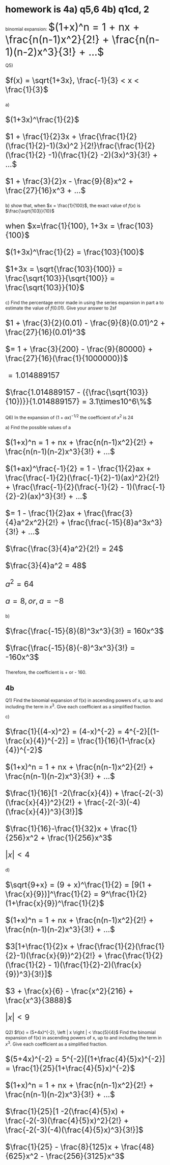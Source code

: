 # homework is 4a) q5,6 4b) q1cd, 2

binomial expansion:
<font size=6>
$(1+x)^n = 1 + nx + \frac{n(n-1)x^2}{2!} + \frac{n(n-1)(n-2)x^3}{3!} + ...$
</font>

Q5)

<font size=5>

$f(x) = \sqrt{1+3x}, \frac{-1}{3} < x < \frac{1}{3}$

</font>
a) 
<font size=5>

$(1+3x)^\frac{1}{2}$

$1 + \frac{1}{2}3x + \frac{\frac{1}{2}(\frac{1}{2}-1)(3x)^2 }{2!}\frac{\frac{1}{2}(\frac{1}{2} -1)(\frac{1}{2} -2)(3x)^3}{3!} + ...$

$1 + \frac{3}{2}x - \frac{9}{8}x^2 + \frac{27}{16}x^3 + ...$

</font>

b) show that, when $x = \frac{1}{100}$, the exact value of $f(x)$ is $\frac{\sqrt{103}}{10}$

<font size=5>

when $x=\frac{1}{100}, 1+3x = \frac{103}{100}$ 

$(1+3x)^\frac{1}{2} = \frac{103}{100}$

$1+3x = \sqrt{\frac{103}{100}} = \frac{\sqrt{103}}{\sqrt{100}} = \frac{\sqrt{103}}{10}$

</font>

c) Find the percentage error made in using the series expansion in part a to estimate the value of $f(0.01)$. Give your answer to 2sf

<font size=5>

$1 + \frac{3}{2}(0.01) - \frac{9}{8}(0.01)^2 + \frac{27}{16}(0.01)^3$

$= 1 + \frac{3}{200} - \frac{9}{80000} + \frac{27}{16}(\frac{1}{1000000})$

$= 1.014889157$

$\frac{1.014889157 - ({\frac{\sqrt{103}}{10})}}{1.014889157} = 3.1\times10^6\%$

</font>

Q6) In the expansion of $(1+ax)^{-1/2}$ the coefficient of $x^2$ is 24

a) Find the possible values of a

<font size=5>

$(1+x)^n = 1 + nx + \frac{n(n-1)x^2}{2!} + \frac{n(n-1)(n-2)x^3}{3!} + ...$

$(1+ax)^\frac{-1}{2} = 1 - \frac{1}{2}ax + \frac{\frac{-1}{2}(\frac{-1}{2}-1)(ax)^2}{2!} + \frac{\frac{-1}{2}(\frac{-1}{2} - 1)(\frac{-1}{2}-2)(ax)^3}{3!} + ...$

$= 1 - \frac{1}{2}ax + \frac{\frac{3}{4}a^2x^2}{2!} + \frac{\frac{-15}{8}a^3x^3}{3!} + ...$

$\frac{\frac{3}{4}a^2}{2!} = 24$

$\frac{3}{4}a^2 = 48$

$a^2 = 64$

$a = 8, or, a=-8$

</font>
b)
<font size=5>

$\frac{\frac{-15}{8}(8)^3x^3}{3!} = 160x^3$

$\frac{\frac{-15}{8}(-8)^3x^3}{3!} = -160x^3$

</font>

Therefore, the coefficient is + or - 160.

## 4b

Q1) Find the binomial expansion of f(x) in ascending powers of x, up to and including the term in $x^3$. Give each coefficient as a simplified fraction.

c)

<font size=5>

$\frac{1}{(4-x)^2} = (4-x)^{-2} = 4^{-2}[(1-\frac{x}{4})^{-2}] = \frac{1}{16}(1-\frac{x}{4})^{-2}$

$(1+x)^n = 1 + nx + \frac{n(n-1)x^2}{2!} + \frac{n(n-1)(n-2)x^3}{3!} + ...$

$\frac{1}{16}[1 -2(\frac{x}{4}) + \frac{-2(-3)(\frac{x}{4})^2}{2!} + \frac{-2(-3)(-4)(\frac{x}{4})^3}{3!}]$

$\frac{1}{16}-\frac{1}{32}x + \frac{1}{256}x^2 + \frac{1}{256}x^3$

$\left | x \right | < 4$

</font>

d)

<font size=5>

$\sqrt{9+x} = (9 + x)^\frac{1}{2} = [9(1 + \frac{x}{9})]^\frac{1}{2} = 9^\frac{1}{2}(1+\frac{x}{9})^\frac{1}{2}$

$(1+x)^n = 1 + nx + \frac{n(n-1)x^2}{2!} + \frac{n(n-1)(n-2)x^3}{3!} + ...$

$3[1+\frac{1}{2}x + \frac{\frac{1}{2}(\frac{1}{2}-1)(\frac{x}{9})^2}{2!} + \frac{\frac{1}{2}(\frac{1}{2} - 1)(\frac{1}{2}-2)(\frac{x}{9})^3}{3!}]$

$3 + \frac{x}{6} - \frac{x^2}{216} + \frac{x^3}{3888}$

$\left | x \right | < 9$

</font>

Q2) $f(x) = (5+4x)^{-2}, \left | x \right | < \frac{5}{4}$ Find the binomial expansion of f(x) in ascending powers of x, up to and including the term in $x^3$. Give each coefficient as a simplified fraction.

<font size=5>

$(5+4x)^{-2} = 5^{-2}[(1+\frac{4}{5}x)^{-2}] = \frac{1}{25}(1+\frac{4}{5}x)^{-2}$

$(1+x)^n = 1 + nx + \frac{n(n-1)x^2}{2!} + \frac{n(n-1)(n-2)x^3}{3!} + ...$

$\frac{1}{25}[1 -2(\frac{4}{5}x) + \frac{-2(-3)(\frac{4}{5}x)^2}{2!} + \frac{-2(-3)(-4)(\frac{4}{5}x)^3}{3!}]$

$\frac{1}{25} - \frac{8}{125}x + \frac{48}{625}x^2 - \frac{256}{3125}x^3$
